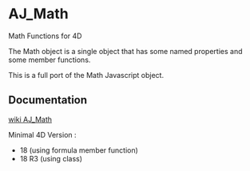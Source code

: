 # AJ_Math

Math Functions for 4D

The Math object is a single object that has some named properties and some member functions.

This is a full port of the Math Javascript object.

## Documentation

[wiki AJ_Math](https://github.com/AJARProject/AJ_Math/wiki)

Minimal 4D Version : 
 - 18 (using formula member function)
 - 18 R3 (using class)
